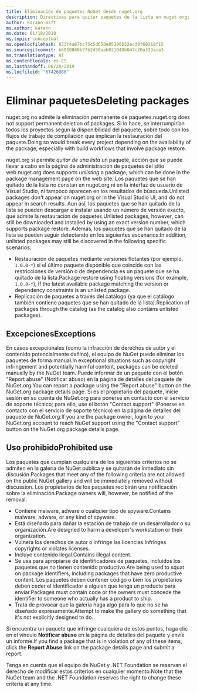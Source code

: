 ```yaml
---
title: Eliminación de paquetes NuGet desde nuget.org
description: Directivas para quitar paquetes de la lista en nuget.org; la eliminación permanente no se admite, excepto cuando los paquetes infringen otras directivas.
author: karann-msft
ms.author: karann
ms.date: 01/18/2018
ms.topic: conceptual
ms.openlocfilehash: 833f4a67bc75c5d650e85180b52ecd8f69218f15
ms.sourcegitcommit: b6810860b77b2d50aab031040b047c20a333aca3
ms.translationtype: HT
ms.contentlocale: es-ES
ms.lasthandoff: 06/28/2019
ms.locfileid: "67426980"
---
```

# <a name="deleting-packages"></a><span data-ttu-id="c15ba-103">Eliminar paquetes</span><span class="sxs-lookup"><span data-stu-id="c15ba-103">Deleting packages</span></span>

<span data-ttu-id="c15ba-104">nuget.org no admite la eliminación permanente de paquetes.</span><span class="sxs-lookup"><span data-stu-id="c15ba-104">nuget.org does not support permanent deletion of packages.</span></span> <span data-ttu-id="c15ba-105">Si lo hace, se interrumpirían todos los proyectos según la disponibilidad del paquete, sobre todo con los flujos de trabajo de compilación que implican la restauración del paquete.</span><span class="sxs-lookup"><span data-stu-id="c15ba-105">Doing so would break every project depending on the availability of the package, especially with build workflows that involve package restore.</span></span>

<span data-ttu-id="c15ba-106">nuget.org sí permite *quitar de una lista* un paquete, acción que se puede llevar a cabo en la página de administración de paquetes del sitio web.</span><span class="sxs-lookup"><span data-stu-id="c15ba-106">nuget.org does supports *unlisting* a package, which can be done in the package management page on the web site.</span></span> <span data-ttu-id="c15ba-107">Los paquetes que se han quitado de la lista no constan en nuget.org ni en la interfaz de usuario de Visual Studio, ni tampoco aparecen en los resultados de búsqueda.</span><span class="sxs-lookup"><span data-stu-id="c15ba-107">Unlisted packages don't appear on nuget.org or in the Visual Studio UI, and do not appear in search results.</span></span> <span data-ttu-id="c15ba-108">Aun así, los paquetes que se han quitado de la lista se pueden descargar e instalar usando un número de versión exacto, que admite la restauración de paquetes.</span><span class="sxs-lookup"><span data-stu-id="c15ba-108">Unlisted packages, however, can still be downloaded and installed by using an exact version number, which supports package restore.</span></span> <span data-ttu-id="c15ba-109">Además, los paquetes que se han quitado de la lista se pueden seguir detectando en los siguientes escenarios:</span><span class="sxs-lookup"><span data-stu-id="c15ba-109">In addition, unlisted packages may still be discovered in the following specific scenarios:</span></span>

- <span data-ttu-id="c15ba-110">Restauración de paquetes mediante versiones flotantes (por ejemplo, `1.0.0-*`) si el último paquete disponible que coincide con las restricciones de versión o de dependencia es un paquete que se ha quitado de la lista.</span><span class="sxs-lookup"><span data-stu-id="c15ba-110">Package restore using floating versions (for example, `1.0.0-*`), if the latest available package matching the version or dependency constraints is an unlisted package.</span></span>
- <span data-ttu-id="c15ba-111">Replicación de paquetes a través del catálogo (ya que el catálogo también contiene paquetes que se han quitado de la lista).</span><span class="sxs-lookup"><span data-stu-id="c15ba-111">Replication of packages through the catalog (as the catalog also contains unlisted packages).</span></span>

## <a name="exceptions"></a><span data-ttu-id="c15ba-112">Excepciones</span><span class="sxs-lookup"><span data-stu-id="c15ba-112">Exceptions</span></span>

<span data-ttu-id="c15ba-113">En casos excepcionales (como la infracción de derechos de autor y el contenido potencialmente dañino), el equipo de NuGet puede eliminar los paquetes de forma manual.</span><span class="sxs-lookup"><span data-stu-id="c15ba-113">In exceptional situations such as copyright infringement and potentially harmful content, packages can be deleted manually by the NuGet team.</span></span> <span data-ttu-id="c15ba-114">Puede informar de un paquete con el botón "Report abuse" (Notificar abuso) en la página de detalles del paquete de NuGet.org.</span><span class="sxs-lookup"><span data-stu-id="c15ba-114">You can report a package using the "Report abuse" button on the NuGet.org package details page.</span></span> <span data-ttu-id="c15ba-115">Si es el propietario del paquete, inicie sesión en su cuenta de NuGet.org para ponerse en contacto con el servicio de soporte técnico; para ello, use el botón "Contact support" (Ponerse en contacto con el servicio de soporte técnico) en la página de detalles del paquete de NuGet.org.</span><span class="sxs-lookup"><span data-stu-id="c15ba-115">If you are the package owner, login to your NuGet.org account to reach NuGet support using the "Contact support" button on the NuGet.org package details page.</span></span>

## <a name="prohibited-use"></a><span data-ttu-id="c15ba-116">Uso prohibido</span><span class="sxs-lookup"><span data-stu-id="c15ba-116">Prohibited use</span></span>

<span data-ttu-id="c15ba-117">Los paquetes que cumplan cualquiera de los siguientes criterios no se admiten en la galería de NuGet pública y se quitarán de inmediato sin discusión.</span><span class="sxs-lookup"><span data-stu-id="c15ba-117">Packages that meet any of the following criteria are not allowed on the public NuGet gallery and will be immediately removed without discussion.</span></span> <span data-ttu-id="c15ba-118">Los propietarios de los paquetes recibirán una notificación sobre la eliminación.</span><span class="sxs-lookup"><span data-stu-id="c15ba-118">Package owners will, however, be notified of the removal.</span></span>

- <span data-ttu-id="c15ba-119">Contiene malware, adware o cualquier tipo de spyware.</span><span class="sxs-lookup"><span data-stu-id="c15ba-119">Contains malware, adware, or any kind of spyware.</span></span>
- <span data-ttu-id="c15ba-120">Está diseñado para dañar la estación de trabajo de un desarrollador o su organización.</span><span class="sxs-lookup"><span data-stu-id="c15ba-120">Are designed to harm a developer's workstation or their organization.</span></span>
- <span data-ttu-id="c15ba-121">Vulnera los derechos de autor o infringe las licencias.</span><span class="sxs-lookup"><span data-stu-id="c15ba-121">Infringes copyrights or violates licenses.</span></span>
- <span data-ttu-id="c15ba-122">Incluye contenido ilegal.</span><span class="sxs-lookup"><span data-stu-id="c15ba-122">Contains illegal content.</span></span>
- <span data-ttu-id="c15ba-123">Se usa para apropiarse de identificadores de paquetes, incluidos los paquetes que no tienen contenido productivo.</span><span class="sxs-lookup"><span data-stu-id="c15ba-123">Are being used to squat on package identifiers, including packages that have zero productive content.</span></span> <span data-ttu-id="c15ba-124">Los paquetes deben contener código o bien los propietarios deben ceder el identificador a alguien que tenga un producto para enviar.</span><span class="sxs-lookup"><span data-stu-id="c15ba-124">Packages must contain code or the owners must concede the identifier to someone who actually has a product to ship.</span></span>
- <span data-ttu-id="c15ba-125">Trata de provocar que la galería haga algo para lo que no se ha diseñado expresamente.</span><span class="sxs-lookup"><span data-stu-id="c15ba-125">Attempt to make the gallery do something that it's not explicitly designed to do.</span></span>

<span data-ttu-id="c15ba-126">Si encuentra un paquete que infringe cualquiera de estos puntos, haga clic en el vínculo **Notificar abuso** en la página de detalles del paquete y envíe un informe.</span><span class="sxs-lookup"><span data-stu-id="c15ba-126">If you find a package that is in violation of any of these items, click the **Report Abuse** link on the package details page and submit a report.</span></span>

<span data-ttu-id="c15ba-127">Tenga en cuenta que el equipo de NuGet y .NET Foundation se reservan el derecho de modificar estos criterios en cualquier momento.</span><span class="sxs-lookup"><span data-stu-id="c15ba-127">Note that the NuGet team and the .NET Foundation reserves the right to change these criteria at any time.</span></span>
